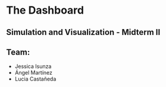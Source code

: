 # The Dashboard

## Simulation and Visualization - Midterm II

## Team:
- Jessica Isunza
- Ángel Martínez
- Lucia Castañeda
